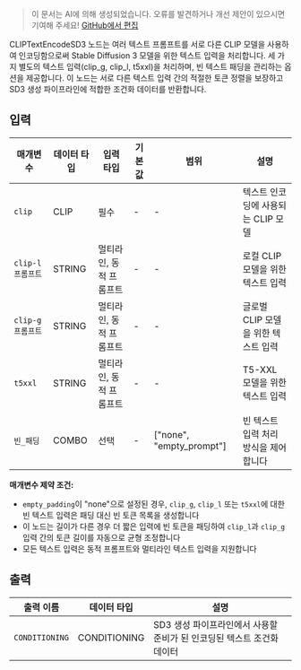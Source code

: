 > 이 문서는 AI에 의해 생성되었습니다. 오류를 발견하거나 개선 제안이 있으시면 기여해 주세요! [GitHub에서 편집](https://github.com/Comfy-Org/embedded-docs/blob/main/comfyui_embedded_docs/docs/CLIPTextEncodeSD3/ko.md)

CLIPTextEncodeSD3 노드는 여러 텍스트 프롬프트를 서로 다른 CLIP 모델을 사용하여 인코딩함으로써 Stable Diffusion 3 모델을 위한 텍스트 입력을 처리합니다. 세 가지 별도의 텍스트 입력(clip_g, clip_l, t5xxl)을 처리하며, 빈 텍스트 패딩을 관리하는 옵션을 제공합니다. 이 노드는 서로 다른 텍스트 입력 간의 적절한 토큰 정렬을 보장하고 SD3 생성 파이프라인에 적합한 조건화 데이터를 반환합니다.

## 입력

| 매개변수 | 데이터 타입 | 입력 타입 | 기본값 | 범위 | 설명 |
|-----------|-----------|------------|---------|-------|-------------|
| `clip` | CLIP | 필수 | - | - | 텍스트 인코딩에 사용되는 CLIP 모델 |
| `clip-l 프롬프트` | STRING | 멀티라인, 동적 프롬프트 | - | - | 로컬 CLIP 모델을 위한 텍스트 입력 |
| `clip-g 프롬프트` | STRING | 멀티라인, 동적 프롬프트 | - | - | 글로벌 CLIP 모델을 위한 텍스트 입력 |
| `t5xxl` | STRING | 멀티라인, 동적 프롬프트 | - | - | T5-XXL 모델을 위한 텍스트 입력 |
| `빈_패딩` | COMBO | 선택 | - | ["none", "empty_prompt"] | 빈 텍스트 입력 처리 방식을 제어합니다 |

**매개변수 제약 조건:**

- `empty_padding`이 "none"으로 설정된 경우, `clip_g`, `clip_l` 또는 `t5xxl`에 대한 빈 텍스트 입력은 패딩 대신 빈 토큰 목록을 생성합니다
- 이 노드는 길이가 다른 경우 더 짧은 입력에 빈 토큰을 패딩하여 `clip_l`과 `clip_g` 입력 간의 토큰 길이를 자동으로 균형 조정합니다
- 모든 텍스트 입력은 동적 프롬프트와 멀티라인 텍스트 입력을 지원합니다

## 출력

| 출력 이름 | 데이터 타입 | 설명 |
|-------------|-----------|-------------|
| `CONDITIONING` | CONDITIONING | SD3 생성 파이프라인에서 사용할 준비가 된 인코딩된 텍스트 조건화 데이터 |
